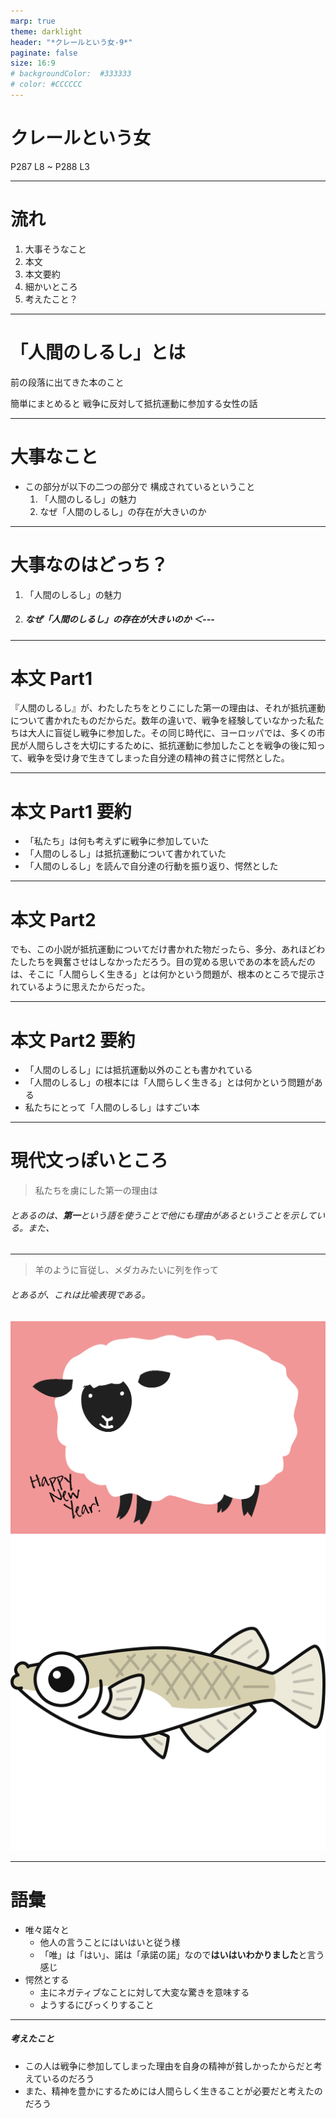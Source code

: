 ```yaml
---
marp: true
theme: darklight
header: "*クレールという女-9*"
paginate: false
size: 16:9
# backgroundColor:  #333333
# color: #CCCCCC
---
```

<!--
_paginate: false
-->
# クレールという女
P287 L8
~
P288 L3

---
# 流れ
1. 大事そうなこと
2. 本文
3. 本文要約
4. 細かいところ
5. 考えたこと？

---
# 「人間のしるし」とは
前の段落に出てきた本のこと

簡単にまとめると
戦争に反対して抵抗運動に参加する女性の話

---
# 大事なこと
- この部分が以下の二つの部分で
  構成されているということ
  1. 「人間のしるし」の魅力
  2.  なぜ「人間のしるし」の存在が大きいのか

---
# 大事なのはどっち？
1. 「人間のしるし」の魅力
2. ##### **なぜ「人間のしるし」の存在が大きいのか  ＜---**

---
<!--
/_header: ""
-->

# 本文 Part1

『人間のしるし』が、わたしたちをとりこにした第一の理由は、それが抵抗運動について書かれたものだからだ。数年の違いで、戦争を経験していなかった私たちは大人に盲従し戦争に参加した。その同じ時代に、ヨーロッパでは、多くの市民が人間らしさを大切にするために、抵抗運動に参加したことを戦争の後に知って、戦争を受け身で生きてしまった自分達の精神の貧さに愕然とした。

---
<!--
_footer: "抵抗運動は第二次世界大戦中にヨーロッパで行われた戦争に反対する活動のこと"
-->
# 本文 Part1 要約
- 「私たち」は何も考えずに戦争に参加していた
- 「人間のしるし」は抵抗運動について書かれていた
- 「人間のしるし」を読んで自分達の行動を振り返り、愕然とした

---
<!--
//backgroundColor: #405930
-->
# 本文 Part2
でも、この小説が抵抗運動についてだけ書かれた物だったら、多分、あれほどわたしたちを興奮させはしなかっただろう。目の覚める思いであの本を読んだのは、そこに「人間らしく生きる」とは何かという問題が、根本のところで提示されているように思えたからだった。

---
# 本文 Part2 要約
- 「人間のしるし」には抵抗運動以外のことも書かれている
- 「人間のしるし」の根本には「人間らしく生きる」とは何かという問題がある
- 私たちにとって「人間のしるし」はすごい本

---
# 現代文っぽいところ
> 私たちを虜にした第一の理由は
###### とあるのは、**第一**という語を使うことで他にも理由があるということを示している。また、

---
<!--
_paginate: none
-->
> 羊のように盲従し、メダカみたいに列を作って
###### とあるが、これは比喩表現である。
![bg right vertical](hitsuji.jpeg)
![bg right vertical](medaka.png)


---
# 語彙
- 唯々諾々と
  - 他人の言うことにはいはいと従う様
  - 「唯」は「はい」、諾は「承諾の諾」なので**はいはいわかりました**と言う感じ
- 愕然とする
  - 主にネガティブなことに対して大変な驚きを意味する
  - ようするにびっくりすること

---
##### 考えたこと
- この人は戦争に参加してしまった理由を自身の精神が貧しかったからだと考えているのだろう
- また、精神を豊かにするためには人間らしく生きることが必要だと考えたのだろう